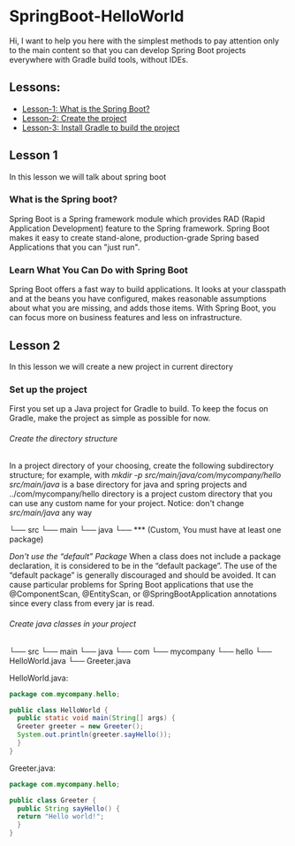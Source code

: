 # SpringBoot-HelloWorld

Hi, I want to help you here with the simplest methods to pay attention only to the main content so that you can develop Spring Boot projects everywhere with Gradle build tools, without IDEs.

## Lessons:
   - [Lesson-1: What is the Spring Boot?](#lesson-one)
   - [Lesson-2: Create the project](#lesson-two)
   - [Lesson-3: Install Gradle to build the project](#lesson-three)

<h2 id="lesson-one">Lesson 1</h2>
In this lesson we will talk about spring boot

### What is the Spring boot?

Spring Boot is a Spring framework module which provides RAD (Rapid Application Development) feature to the Spring framework.
Spring Boot makes it easy to create stand-alone, production-grade Spring based Applications that you can "just run".

### Learn What You Can Do with Spring Boot

Spring Boot offers a fast way to build applications. It looks at your classpath and at the beans you have configured, makes reasonable assumptions about what you are missing, and adds those items. With Spring Boot, you can focus more on business features and less on infrastructure.

<h2 id="lesson-two">Lesson 2</h2>
In this lesson we will create a new project in current directory

### Set up the project
First you set up a Java project for Gradle to build. To keep the focus on Gradle, make the project as simple as possible for now.

###### Create the directory structure
In a project directory of your choosing, create the following subdirectory structure; for example, with *mkdir -p src/main/java/com/mycompany/hello*
*src/main/java* is a base directory for java and spring projects and ../com/mycompany/hello directory is a project custom directory that you can use any custom name for your project. Notice: don't change *src/main/java*  any way

└── src
    └── main
        └── java
            └── *** (Custom, You must have at least one package)
            
*Don't use the “default” Package*
When a class does not include a package declaration, it is considered to be in the “default package”. The use of the “default package” is generally discouraged and should be avoided. It can cause particular problems for Spring Boot applications that use the @ComponentScan, @EntityScan, or @SpringBootApplication annotations since every class from every jar is read.

###### Create java classes in your project 

└── src
    └── main
        └── java
            └── com
               └── mycompany
                  └── hello
                     └── HelloWorld.java
                     └── Greeter.java
                     
HelloWorld.java:
```java
package com.mycompany.hello;

public class HelloWorld {
  public static void main(String[] args) {
  Greeter greeter = new Greeter();
  System.out.println(greeter.sayHello());
  }
}
```

Greeter.java:
```java
package com.mycompany.hello;

public class Greeter {
  public String sayHello() {
  return "Hello world!";
  }
}
```



                     
                     





